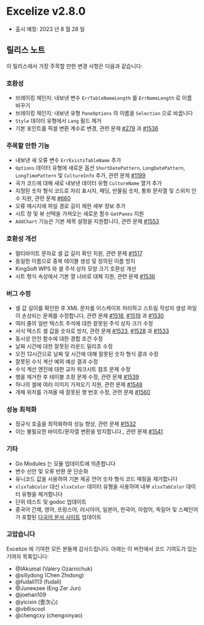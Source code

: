 # Excelize v2.8.0

* 출시 예정: 2023 년 8 월 28 일

## 릴리스 노트

이 릴리스에서 가장 주목할 만한 변경 사항은 다음과 같습니다:

### 호환성

* 브레이킹 체인지: 내보낸 변수 `ErrTableNameLength` 를 `ErrNameLength` 로 이름 바꾸기
* 브레이킹 체인지: 내보낸 유형 `PaneOptions` 의 이름을 `Selection` 으로 바꿉니다
* `Style` 데이터 유형에서 `Lang` 필드 제거
* 기본 포인트를 픽셀 변환 계수로 변경, 관련 문제 [#279](https://github.com/xuri/excelize/issues/279) 과 [#1536](https://github.com/xuri/excelize/issues/1536)

### 주목할 만한 기능

* 내보낸 새 오류 변수 `ErrExistsTableName` 추가
* `Options` 데이터 유형에 새로운 옵션 `ShortDatePattern`, `LongDatePattern`, `LongTimePattern` 및 `CultureInfo` 추가, 관련 문제 [#1199](https://github.com/xuri/excelize/issues/1199)
* 국가 코드에 대해 새로 내보낸 데이터 유형 `CultureName` 열거 추가
* 지정된 숫자 형식 코드로 자리 표시자, 패딩, 반올림 숫자, 통화 문자열 및 스위치 인수 지원, 관련 문제 [#660](https://github.com/xuri/excelize/issues/660)
* 오류 메시지에 파일 경로 길이 제한 세부 정보 추가
* 시트 창 및 뷰 선택을 가져오는 새로운 함수 `GetPanes` 지원
* `AddChart` 기능은 기본 제목 설정을 지원합니다, 관련 문제 [#1553](https://github.com/xuri/excelize/issues/1553)

### 호환성 개선

* 멀티바이트 문자로 셀 값 길이 확인 지원, 관련 문제 [#1517](https://github.com/xuri/excelize/issues/1517)
* 동일한 이름으로 중복 테이블 생성 및 정의된 이름 방지
* KingSoft WPS 와 셀 주석 상자 모양 크기 호환성 개선
* 시트 형식 속성에서 기본 열 너비로 대체 지원, 관련 문제 [#1536](https://github.com/xuri/excelize/issues/1536)

### 버그 수정

* 셀 값 길이를 확인한 후 XML 문자를 이스케이프 처리하고 스트림 작성자 생성 파일이 손상되는 문제를 수정합니다, 관련 문제 [#1518](https://github.com/xuri/excelize/issues/1518), [#1519](https://github.com/xuri/excelize/issues/1519) 과 [#1530](https://github.com/xuri/excelize/issues/1530)
* 여러 줄의 일반 텍스트 주석에 대한 잘못된 주석 상자 크기 수정
* 서식 텍스트 셀 값을 숫자로 방지, 관련 문제 [#1523](https://github.com/xuri/excelize/issues/1523), [#1528](https://github.com/xuri/excelize/issues/1528) 과 [#1533](https://github.com/xuri/excelize/issues/1533)
* 동시성 안전 함수에 대한 경합 조건 수정
* 날짜 시간에 대한 잘못된 라운드 밀리초 수정
* 오전 12시간으로 날짜 및 시간에 대해 잘못된 숫자 형식 결과 수정
* 잘못된 수식 계산 예외 예상 결과 수정
* 수식 계산 엔진에 대한 교차 워크시트 참조 문제 수정
* 행을 제거한 후 테이블 조정 문제 수정, 관련 문제 [#1539](https://github.com/xuri/excelize/issues/1539)
* 하나의 셀에 여러 이미지 가져오기 지원, 관련 문제 [#1548](https://github.com/xuri/excelize/issues/1548)
* 개체 위치를 가져올 때 잘못된 행 번호 수정, 관련 문제 [#1560](https://github.com/xuri/excelize/issues/1560)

### 성능 최적화

* 정규식 호출을 최적화하여 성능 향상, 관련 문제 [#1532](https://github.com/xuri/excelize/issues/1532)
* 이는 불필요한 바이트/문자열 변환을 방지합니다., 관련 문제 [#1541](https://github.com/xuri/excelize/issues/1541)

### 기타

* Go Modules 는 모듈 업데이트에 의존합니다
* 변수 선언 및 오류 반환 문 단순화
* 유니코드 값을 사용하여 기본 제공 언어 숫자 형식 코드 매핑을 제거합니다
* `xlsxTabColor` 대신 `xlsxColor` 데이터 유형을 사용하여 내부 `xlsxTabColor` 데이터 유형을 제거합니다
* 단위 테스트 및 godoc 업데이트
* 중국어 간체, 영어, 프랑스어, 러시아어, 일본어, 한국어, 아랍어, 독일어 및 스페인어가 포함된 [다국어 문서 사이트](https://xuri.me/excelize) 업데이트

### 고맙습니다

Excelize 에 기여한 모든 분들께 감사드립니다. 아래는 이 버전에서 코드 기여도가 있는 기여자 목록입니다:

* @IAkumaI (Valery Ozarnichuk)
* @sillydong (Chen Zhidong)
* @fudali113 (fudali)
* @Juneezee (Eng Zer Jun)
* @joehan109
* @yicixin (壹次心)
* @vb6iscool
* @chengcxy (chengxinyao)
